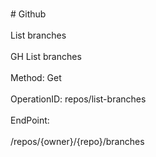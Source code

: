 <br>#     Github</br>
<br>List branches</br>
<br>GH List branches</br>
<br>Method: Get</br>
<br>OperationID: repos/list-branches</br>
<br>EndPoint:</br>
<br>/repos/{owner}/{repo}/branches</br>
